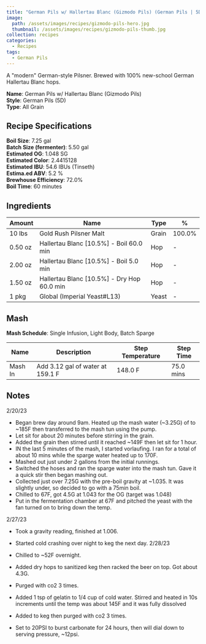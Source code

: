 ```yaml
---
title: "German Pils w/ Hallertau Blanc (Gizmodo Pils) (German Pils | 5D)"
image:
  path: /assets/images/recipes/gizmodo-pils-hero.jpg
  thumbnail: /assets/images/recipes/gizmodo-pils-thumb.jpg
collection: recipes
categories:
  - Recipes
tags:
  - German Pils
---
```


A "modern" German-style Pilsner. Brewed with 100% new-school German Hallertau Blanc hops.

**Name**: German Pils w/ Hallertau Blanc (Gizmodo Pils)<br />
**Style**: German Pils (5D)<br />
**Type**: All Grain

## Recipe Specifications

**Boil Size**: 7.25 gal<br />
**Batch Size (fermenter)**: 5.50 gal<br />
**Estimated OG**: 1.048 SG<br />
**Estimated Color**: 2.4415128<br />
**Estimated IBU**: 54.6 IBUs (Tinseth)<br />
**Estima.ed ABV**: 5.2 %<br />
**Brewhouse Efficiency**: 72.0%<br />
**Boil Time**: 60 minutes<br />

## Ingredients

| Amount  | Name                                       | Type  | %      |
| ------- | ------------------------------------------ | ----- | ------ |
| 10 lbs  | Gold Rush Pilsner Malt                     | Grain | 100.0% |
| 0.50 oz | Hallertau Blanc [10.5%] - Boil 60.0 min    | Hop   | -      |
| 2.00 oz | Hallertau Blanc [10.5%] - Boil 5.0 min     | Hop   | -      |
| 1.50 oz | Hallertau Blanc [10.5%] - Dry Hop 60.0 min | Hop   | -      |
| 1 pkg   | Global (Imperial Yeast#L13)                | Yeast | -      |

## Mash

**Mash Schedule**: Single Infusion, Light Body, Batch Sparge

| Name    | Description                      | Step Temperature | Step Time |
| ------- | -------------------------------- | ---------------- | --------- |
| Mash In | Add 3.12 gal of water at 159.1 F | 148.0 F          | 75.0 mins |

## Notes

2/20/23

- Began brew day around 9am. Heated up the mash water (~3.25G) of to ~185F then transferred to the mash tun using the pump.
- Let sit for about 20 minutes before stirring in the grain.
- Added the grain then stirred until it reached ~149F then let sit for 1 hour.
- IN the last 5 minutes of the mash, I started vorlaufing. I ran for a total of about 10 mins while the sparge water heated up to 170F.
- Mashed out just under 2 gallons from the initial runnings.
- Switched the hoses and ran the sparge water into the mash tun. Gave it a quick stir then began mashing out.
- Collected just over 7.25G with the pre-boil gravity at ~1.035. It was slightly under, so decided to go with a 75min boil.
- Chilled to 67F, got 4.5G at 1.043 for the OG (target was 1.048)
- Put in the fermentation chamber at 67F and pitched the yeast with the fan turned on to bring down the temp.

2/27/23

- Took a gravity reading, finished at 1.006.
- Started cold crashing over night to keg the next day.
  2/28/23

- Chilled to ~52F overnight.
- Added dry hops to sanitized keg then racked the beer on top. Got about 4.3G.
- Purged with co2 3 times.
- Added 1 tsp of gelatin to 1/4 cup of cold water. Stirred and heated in 10s increments until the temp was about 145F and it was fully dissolved
- Added to keg then purged with co2 3 times.
- Set to 20PSI to burst carbonate for 24 hours, then will dial down to serving pressure, ~12psi.
